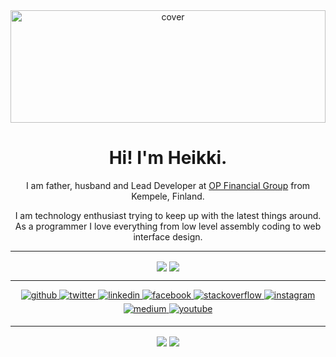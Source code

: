<div align="center">
<img width="100%" height="180px" src="https://images-wixmp-ed30a86b8c4ca887773594c2.wixmp.com/f/03019701-c903-449d-aec3-be696c649277/d239ghx-b7056f76-6cac-4e02-b319-c932ad8c2f66.jpg/v1/fill/w_900,h_180,q_75,strp/valencia_panorama_by_drodil_d239ghx-fullview.jpg?token=eyJ0eXAiOiJKV1QiLCJhbGciOiJIUzI1NiJ9.eyJzdWIiOiJ1cm46YXBwOjdlMGQxODg5ODIyNjQzNzNhNWYwZDQxNWVhMGQyNmUwIiwiaXNzIjoidXJuOmFwcDo3ZTBkMTg4OTgyMjY0MzczYTVmMGQ0MTVlYTBkMjZlMCIsIm9iaiI6W1t7ImhlaWdodCI6Ijw9MTgwIiwicGF0aCI6IlwvZlwvMDMwMTk3MDEtYzkwMy00NDlkLWFlYzMtYmU2OTZjNjQ5Mjc3XC9kMjM5Z2h4LWI3MDU2Zjc2LTZjYWMtNGUwMi1iMzE5LWM5MzJhZDhjMmY2Ni5qcGciLCJ3aWR0aCI6Ijw9OTAwIn1dXSwiYXVkIjpbInVybjpzZXJ2aWNlOmltYWdlLm9wZXJhdGlvbnMiXX0.zRB3k77g8jTPix3P0Clc96ni4bEJjCNBZJmwVsZb-W4" alt="cover" />
</div>

<h1 align="center">Hi! I'm Heikki.</h1>

<p align="center">I am father, husband and Lead Developer at <a href="https://www.op.fi">OP Financial Group</a> from Kempele, Finland.</p>
<p align="center">I am technology enthusiast trying to keep up with the latest things around. As a programmer I love everything from low level assembly coding to web interface design.</p>
<hr>
<div align="center">
  <img src="https://github-readme-stats.vercel.app/api?username=drodil&show_icons=true&theme=dark&hide_border=true" align="center" />  
  <img src="https://github-readme-stats.vercel.app/api/top-langs/?username=drodil&hide_border=true&theme=dark&layout=compact" align="center" />
</div>
<hr>
<div align="center">
  <a href="https://github.com/drodil" target="_blank">
    <img src=https://img.shields.io/badge/github-%2324292e.svg?&style=for-the-badge&logo=github&logoColor=white alt=github style="margin-bottom: 5px;" />
  </a>
  <a href="https://twitter.com/dr0dil" target="_blank">
    <img src=https://img.shields.io/badge/twitter-%2300acee.svg?&style=for-the-badge&logo=twitter&logoColor=white alt=twitter style="margin-bottom: 5px;" />
  </a>
  <a href="https://linkedin.com/in/heikkihellgren" target="_blank">
    <img src=https://img.shields.io/badge/linkedin-%231E77B5.svg?&style=for-the-badge&logo=linkedin&logoColor=white alt=linkedin style="margin-bottom: 5px;" />
  </a>
  <a href="https://www.facebook.com/drodil" target="_blank">
    <img src=https://img.shields.io/badge/facebook-%232E87FB.svg?&style=for-the-badge&logo=facebook&logoColor=white alt=facebook style="margin-bottom: 5px;" />
  </a>
  <a href="https://stackoverflow.com/users/1118878/drodil" target="_blank">
    <img src=https://img.shields.io/badge/stackoverflow-%23F28032.svg?&style=for-the-badge&logo=stackoverflow&logoColor=white alt=stackoverflow style="margin-bottom: 5px;" />
  </a>
  <a href="https://instagram.com/dr0dil" target="_blank">
    <img src=https://img.shields.io/badge/instagram-%23000000.svg?&style=for-the-badge&logo=instagram&logoColor=white alt=instagram style="margin-bottom: 5px;" />
  </a>
  <a href="https://medium.com/drodil" target="_blank">
    <img src=https://img.shields.io/badge/medium-%23292929.svg?&style=for-the-badge&logo=medium&logoColor=white alt=medium style="margin-bottom: 5px;" />
  </a>
  <a href="https://www.youtube.com/user/drodil" target="_blank">
    <img src=https://img.shields.io/badge/youtube-%23EE4831.svg?&style=for-the-badge&logo=youtube&logoColor=white alt=youtube style="margin-bottom: 5px;" />
  </a>
</div>
<hr>
<div align="center">
  <img src="https://komarev.com/ghpvc/?username=drodil&&style=flat-square" align="center" />
    <a href="https://paypal.me/dr0dil" target="_blank" style="display: inline-block;">
      <img src="https://img.shields.io/badge/Donate-PayPal-blue.svg?style=flat-square" align="center"/>
   </a>
</div>  
